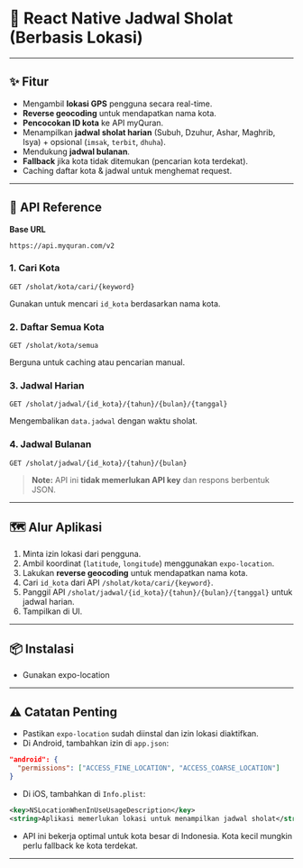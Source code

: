 # 📅 React Native Jadwal Sholat (Berbasis Lokasi)

---

## ✨ Fitur

- Mengambil **lokasi GPS** pengguna secara real-time.
- **Reverse geocoding** untuk mendapatkan nama kota.
- **Pencocokan ID kota** ke API myQuran.
- Menampilkan **jadwal sholat harian** (Subuh, Dzuhur, Ashar, Maghrib, Isya) + opsional (`imsak`, `terbit`, `dhuha`).
- Mendukung **jadwal bulanan**.
- **Fallback** jika kota tidak ditemukan (pencarian kota terdekat).
- Caching daftar kota & jadwal untuk menghemat request.

---

## 📡 API Reference

**Base URL**

```
https://api.myquran.com/v2
```

### 1. Cari Kota

```
GET /sholat/kota/cari/{keyword}
```

Gunakan untuk mencari `id_kota` berdasarkan nama kota.

### 2. Daftar Semua Kota

```
GET /sholat/kota/semua
```

Berguna untuk caching atau pencarian manual.

### 3. Jadwal Harian

```
GET /sholat/jadwal/{id_kota}/{tahun}/{bulan}/{tanggal}
```

Mengembalikan `data.jadwal` dengan waktu sholat.

### 4. Jadwal Bulanan

```
GET /sholat/jadwal/{id_kota}/{tahun}/{bulan}
```

> **Note:** API ini **tidak memerlukan API key** dan respons berbentuk JSON.

---

## 🗺️ Alur Aplikasi

1. Minta izin lokasi dari pengguna.
2. Ambil koordinat (`latitude`, `longitude`) menggunakan `expo-location`.
3. Lakukan **reverse geocoding** untuk mendapatkan nama kota.
4. Cari `id_kota` dari API `/sholat/kota/cari/{keyword}`.
5. Panggil API `/sholat/jadwal/{id_kota}/{tahun}/{bulan}/{tanggal}` untuk jadwal harian.
6. Tampilkan di UI.

---

## 📦 Instalasi

- Gunakan expo-location

---

## ⚠️ Catatan Penting

- Pastikan `expo-location` sudah diinstal dan izin lokasi diaktifkan.
- Di Android, tambahkan izin di `app.json`:

```json
"android": {
  "permissions": ["ACCESS_FINE_LOCATION", "ACCESS_COARSE_LOCATION"]
}
```

- Di iOS, tambahkan di `Info.plist`:

```xml
<key>NSLocationWhenInUseUsageDescription</key>
<string>Aplikasi memerlukan lokasi untuk menampilkan jadwal sholat</string>
```

- API ini bekerja optimal untuk kota besar di Indonesia. Kota kecil mungkin perlu fallback ke kota terdekat.

---
